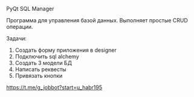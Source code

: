 PyQt SQL Manager

Программа для управления базой данных.
Выполняет простые CRUD операции.

Задачи:
1. Создать форму приложения в designer
2. Подключить sql alchemy
3. Создать 3 модели БД
4. Написать реквесты
5. Привязать кнопки

https://t.me/g_jobbot?start=u_habr195